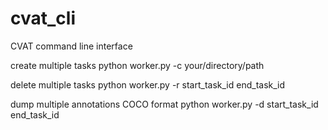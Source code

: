 # cvat_cli
CVAT command line interface

create multiple tasks 
python worker.py -c your/directory/path  

delete multiple tasks 
python worker.py -r start_task_id end_task_id  

dump multiple annotations COCO format
python worker.py -d start_task_id end_task_id  
